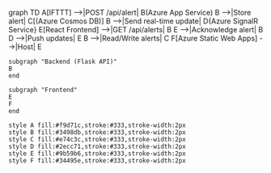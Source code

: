graph TD
    A[IFTTT] -->|POST /api/alert| B(Azure App Service)
    B -->|Store alert| C[(Azure Cosmos DB)]
    B -->|Send real-time update| D{Azure SignalR Service}
    E[React Frontend] -->|GET /api/alerts| B
    E -->|Acknowledge alert| B
    D -->|Push updates| E
    B -->|Read/Write alerts| C
    F[Azure Static Web Apps] -->|Host| E
    
    subgraph "Backend (Flask API)"
    B
    end
    
    subgraph "Frontend"
    E
    F
    end
    
    style A fill:#f9d71c,stroke:#333,stroke-width:2px
    style B fill:#3498db,stroke:#333,stroke-width:2px
    style C fill:#e74c3c,stroke:#333,stroke-width:2px
    style D fill:#2ecc71,stroke:#333,stroke-width:2px
    style E fill:#9b59b6,stroke:#333,stroke-width:2px
    style F fill:#34495e,stroke:#333,stroke-width:2px
